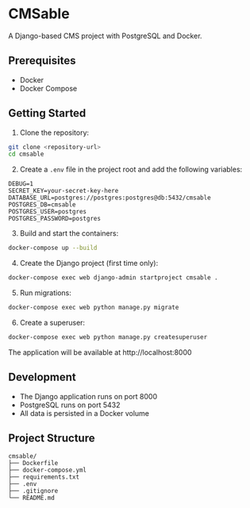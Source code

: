 # CMSable

A Django-based CMS project with PostgreSQL and Docker.

## Prerequisites

- Docker
- Docker Compose

## Getting Started

1. Clone the repository:
```bash
git clone <repository-url>
cd cmsable
```

2. Create a `.env` file in the project root and add the following variables:
```
DEBUG=1
SECRET_KEY=your-secret-key-here
DATABASE_URL=postgres://postgres:postgres@db:5432/cmsable
POSTGRES_DB=cmsable
POSTGRES_USER=postgres
POSTGRES_PASSWORD=postgres
```

3. Build and start the containers:
```bash
docker-compose up --build
```

4. Create the Django project (first time only):
```bash
docker-compose exec web django-admin startproject cmsable .
```

5. Run migrations:
```bash
docker-compose exec web python manage.py migrate
```

6. Create a superuser:
```bash
docker-compose exec web python manage.py createsuperuser
```

The application will be available at http://localhost:8000

## Development

- The Django application runs on port 8000
- PostgreSQL runs on port 5432
- All data is persisted in a Docker volume

## Project Structure

```
cmsable/
├── Dockerfile
├── docker-compose.yml
├── requirements.txt
├── .env
├── .gitignore
└── README.md
``` 